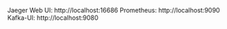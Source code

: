 Jaeger Web UI: http://localhost:16686 
Prometheus: http://localhost:9090
Kafka-UI: http://localhost:9080
